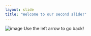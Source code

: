 ```yaml
---
layout: slide
title: "Welcome to our second slide!"
---
```

![image](https://www.bing.com/images/search?q=adding%20meme%20in%20markdown&id=C14FF8C343557B3027F61D255B7B962DEB3374BE&FORM=IQFRBA)
Use the left arrow to go back!

